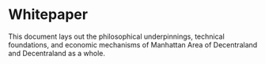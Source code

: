 # Whitepaper
This document lays out the philosophical underpinnings, technical foundations, and economic mechanisms of Manhattan Area of Decentraland and Decentraland as a whole.
